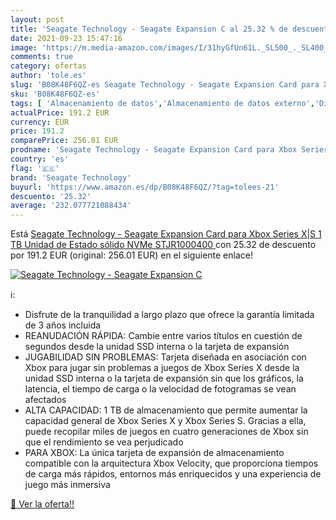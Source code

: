 ```yaml
---
layout: post
title: 'Seagate Technology - Seagate Expansion C al 25.32 % de descuento'
date: 2021-09-23 15:47:16
image: 'https://m.media-amazon.com/images/I/31hyGfUn61L._SL500_._SL400_.jpg'
comments: true
category: ofertas
author: 'tole.es'
slug: 'B08K48F6QZ-es Seagate Technology - Seagate Expansion Card para Xbox...'
sku: 'B08K48F6QZ-es'
tags: [ 'Almacenamiento de datos','Almacenamiento de datos externo','Discos duros sólidos externos','Informática','seagate technology','xbox', ]
actualPrice: 191.2 EUR
currency: EUR
price: 191.2
comparePrice: 256.01 EUR
prodname: 'Seagate Technology - Seagate Expansion Card para Xbox Series X|S  1 TB  Unidad de Estado sólido NVMe  STJR1000400 '
country: 'es'
flag: '🇪🇸'
brand: 'Seagate Technology'
buyurl: 'https://www.amazon.es/dp/B08K48F6QZ/?tag=tolees-21'
descuento: '25.32'
average: '232.077721088434'
---
```


Está [Seagate Technology - Seagate Expansion Card para Xbox Series X|S  1 TB  Unidad de Estado sólido NVMe  STJR1000400 ](https://www.amazon.es/dp/B08K48F6QZ/?tag=tolees-21) con 25.32 de descuento por 191.2 EUR (original: 256.01 EUR) en el siguiente enlace!

[![Seagate Technology - Seagate Expansion C](https://m.media-amazon.com/images/I/31hyGfUn61L._SL500_._SL400_.jpg)](https://www.amazon.es/dp/B08K48F6QZ/?tag=tolees-21)

ℹ️:

- Disfrute de la tranquilidad a largo plazo que ofrece la garantía limitada de 3 años incluida
- REANUDACIÓN RÁPIDA: Cambie entre varios títulos en cuestión de segundos desde la unidad SSD interna o la tarjeta de expansión
- JUGABILIDAD SIN PROBLEMAS: Tarjeta diseñada en asociación con Xbox para jugar sin problemas a juegos de Xbox Series X desde la unidad SSD interna o la tarjeta de expansión sin que los gráficos, la latencia, el tiempo de carga o la velocidad de fotogramas se vean afectados
- ALTA CAPACIDAD: 1 TB de almacenamiento que permite aumentar la capacidad general de Xbox Series X y Xbox Series S. Gracias a ella, puede recopilar miles de juegos en cuatro generaciones de Xbox sin que el rendimiento se vea perjudicado
- PARA XBOX: La única tarjeta de expansión de almacenamiento compatible con la arquitectura Xbox Velocity, que proporciona tiempos de carga más rápidos, entornos más enriquecidos y una experiencia de juego más inmersiva

[🛒 Ver la oferta!!](https://www.amazon.es/dp/B08K48F6QZ/?tag=tolees-21)
